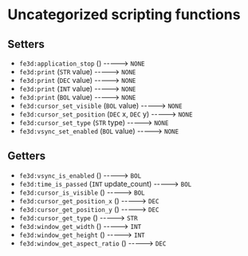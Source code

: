 # Uncategorized scripting functions

## Setters

- `fe3d:application_stop` () -----> `NONE`
- `fe3d:print` (`STR` value) -----> `NONE`
- `fe3d:print` (`DEC` value) -----> `NONE`
- `fe3d:print` (`INT` value) -----> `NONE`
- `fe3d:print` (`BOL` value) -----> `NONE`
- `fe3d:cursor_set_visible` (`BOL` value) -----> `NONE`
- `fe3d:cursor_set_position` (`DEC` x, `DEC` y) -----> `NONE`
- `fe3d:cursor_set_type` (`STR` type) -----> `NONE`
- `fe3d:vsync_set_enabled` (`BOL` value) -----> `NONE`

## Getters

- `fe3d:vsync_is_enabled` () -----> `BOL`
- `fe3d:time_is_passed` (`INT` update_count) -----> `BOL`
- `fe3d:cursor_is_visible` () -----> `BOL`
- `fe3d:cursor_get_position_x` () -----> `DEC`
- `fe3d:cursor_get_position_y` () -----> `DEC`
- `fe3d:cursor_get_type` () -----> `STR`
- `fe3d:window_get_width` () -----> `INT`
- `fe3d:window_get_height` () -----> `INT`
- `fe3d:window_get_aspect_ratio` () -----> `DEC`
